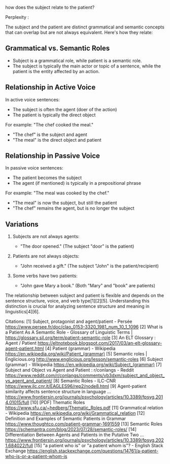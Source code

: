 
how does the subject relate to the patient?

Perplexity :


The subject and the patient are distinct grammatical and semantic concepts that can overlap but are not always equivalent. Here's how they relate:

## Grammatical vs. Semantic Roles

- Subject is a grammatical role, while patient is a semantic role.
- The subject is typically the main actor or topic of a sentence, while the patient is the entity affected by an action.

## Relationship in Active Voice

In active voice sentences:
- The subject is often the agent (doer of the action)
- The patient is typically the direct object

For example: "The chef cooked the meal."
- "The chef" is the subject and agent
- "The meal" is the direct object and patient

## Relationship in Passive Voice

In passive voice sentences:
- The patient becomes the subject
- The agent (if mentioned) is typically in a prepositional phrase

For example: "The meal was cooked by the chef."
- "The meal" is now the subject, but still the patient
- "The chef" remains the agent, but is no longer the subject

## Variations

1. Subjects are not always agents:
   - "The door opened." (The subject "door" is the patient)

2. Patients are not always objects:
   - "John received a gift." (The subject "John" is the patient/recipient)

3. Some verbs have two patients:
   - "John gave Mary a book." (Both "Mary" and "book" are patients)

The relationship between subject and patient is flexible and depends on the sentence structure, voice, and verb type[1][2][5]. Understanding this distinction is crucial for analyzing sentence structure and meaning in linguistics[4][6].

Citations:
[1] Subject, protagonist and agent/patient - Persée https://www.persee.fr/doc/clao_0153-3320_1981_num_10_1_1096
[2] What is a Patient As A Semantic Role - Glossary of Linguistic Terms | https://glossary.sil.org/term/patient-semantic-role
[3] An ELT Glossary : Agent / Patient https://eltnotebook.blogspot.com/2017/03/an-elt-glossary-agent-patient.html
[4] Patient (grammar) - Wikipedia https://en.wikipedia.org/wiki/Patient_(grammar)
[5] Semantic roles | Englicious.org http://www.englicious.org/lesson/semantic-roles
[6] Subject (grammar) - Wikipedia https://en.wikipedia.org/wiki/Subject_(grammar)
[7] Subject and Object vs Agent and Patient : r/conlangs - Reddit https://www.reddit.com/r/conlangs/comments/vb3dxm/subject_and_object_vs_agent_and_patient/
[8] Semantic Roles - ILC-CNR https://www.ilc.cnr.it/EAGLES96/rep2/node8.html
[9] Agent-patient similarity affects sentence structure in language ... https://www.frontiersin.org/journals/psychology/articles/10.3389/fpsyg.2014.01015/full
[10] [PDF] Thematic Roles https://www.sfu.ca/~hedberg/Thematic_Roles.pdf
[11] Grammatical relation - Wikipedia https://en.wikipedia.org/wiki/Grammatical_relation
[12] Definition and Examples of Semantic Patients in Grammar https://www.thoughtco.com/patient-grammar-1691559
[13] Semantic Roles https://schemantra.com/blog/2023/07/28/semantic-roles/
[14] Differentiation Between Agents and Patients in the Putative Two ... https://www.frontiersin.org/journals/psychology/articles/10.3389/fpsyg.2021.684022/full
[15] "a patient who is" or "a patient whom is"? - English Stack Exchange https://english.stackexchange.com/questions/14761/a-patient-who-is-or-a-patient-whom-is
